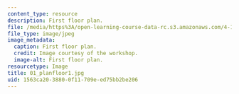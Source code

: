 ```yaml
---
content_type: resource
description: First floor plan.
file: /media/https%3A/open-learning-course-data-rc.s3.amazonaws.com/4-170-ecuador-workshop-fall-2006/1563ca2038800f11709eed75bb2be206_01_planfloor1.jpg
file_type: image/jpeg
image_metadata:
  caption: First floor plan.
  credit: Image courtesy of the workshop.
  image-alt: First floor plan.
resourcetype: Image
title: 01_planfloor1.jpg
uid: 1563ca20-3880-0f11-709e-ed75bb2be206
---
```


